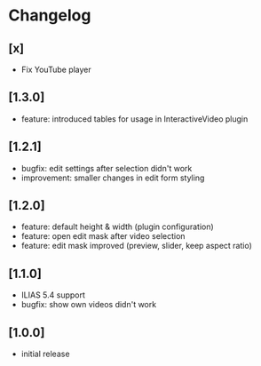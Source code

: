 # Changelog

## [x]
- Fix YouTube player

## [1.3.0]
- feature: introduced tables for usage in InteractiveVideo plugin

## [1.2.1]
- bugfix: edit settings after selection didn't work
- improvement: smaller changes in edit form styling

## [1.2.0]
- feature: default height & width (plugin configuration)
- feature: open edit mask after video selection
- feature: edit mask improved (preview, slider, keep aspect ratio)

## [1.1.0]
- ILIAS 5.4 support
- bugfix: show own videos didn't work

## [1.0.0]
- initial release
